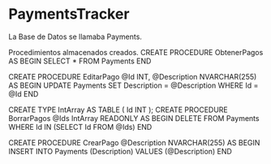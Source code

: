 # PaymentsTracker
La Base de Datos se llamaba Payments.

Procedimientos almacenados creados.
CREATE PROCEDURE ObtenerPagos
AS
BEGIN
    SELECT * FROM Payments
END


CREATE PROCEDURE EditarPago
    @Id INT,
    @Description NVARCHAR(255)
AS
BEGIN
    UPDATE Payments
    SET Description = @Description
    WHERE Id = @Id
END


CREATE TYPE IntArray AS TABLE
(
    Id INT
);
CREATE PROCEDURE BorrarPagos
    @Ids IntArray READONLY
AS
BEGIN
    DELETE FROM Payments
    WHERE Id IN (SELECT Id FROM @Ids)
END


CREATE PROCEDURE CrearPago
    @Description NVARCHAR(255)
AS
BEGIN
    INSERT INTO Payments (Description)
    VALUES (@Description)
END
